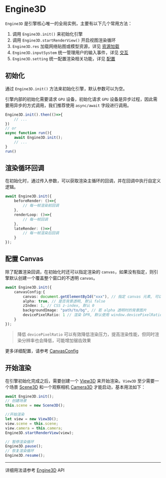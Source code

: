 # Engine3D
`Engine3D` 是引擎核心唯一的全局实例，主要有以下几个常用方法：
1. 调用 `Engine3D.init()` 来初始化引擎
2. 调用 `Engine3D.startRenderView()` 开启视图渲染循环
3. `Engine3D.res` 加载网络贴图或模型资源，详见 [资源加载](/guide/resource/Readme)
4. `Engine3D.inputSystem` 统一管理用户的输入事件，详见 [交互](/guide/interaction/pointer)
5. `Engine3D.setting` 统一配置渲染相关功能，详见 [配置](/guide/core/config)

## 初始化
通过 `Engine3D.init()` 方法来初始化引擎，默认参数可以为空。

引擎内部的初始化需要请求 `GPU` 设备，初始化请求 `GPU` 设备是异步过程，因此需要用异步的方式调用，我们推荐使用 `async/await` 字段进行调用。

```ts
Engine3D.init().then(()=>{
    // ...
})
// or
async function run(){
    await Engine3D.init();
    // ...
}
run()
```

## 渲染循环回调
在初始化时，通过传入参数，可以获取渲染主循环的回调，并在回调中执行自定义逻辑。

```ts
await Engine3D.init({
    beforeRender: ()=>{
        // 每一帧渲染前回调
    },
    renderLoop: ()=>{
        // 每一帧回调
    },
    lateRender: ()=>{
        // 每一帧渲染后回调
    }
});
```

## 配置 Canvas
除了配置渲染回调，在初始化时还可以指定渲染的 `canvas`，如果没有指定，则引擎默认创建一个覆盖整个窗口的不透明 `canvas`。

```ts
await Engine3D.init({
    canvasConfig:{
        canvas: document.getElementById("xxx"), // 指定 canvas 元素, 可以自定义管理 canvas 大小或布局
        alpha: true, // 是否背景透明, 默认 false
        zIndex: 1, // CSS z-index, 默认 0
        backgroundImage: "path/to/bg", // 若 alpha 透明时的背景图片
        devicePixelRatio: 1 // 渲染 DPR, 默认使用 window.devicePixelRatio
    }
});
``` 
> 降低 `devicePixelRatio` 可以有效降低渲染压力，提高渲染性能，但同时渲染分辨率也会降低，可能增加锯齿效果

更多详细配置，请参考 [CanvasConfig](/api/types/CanvasConfig)

## 开始渲染
在引擎初始化完成之后，需要创建一个 [View3D](/api/classes/View3D) 来开始渲染。`View3D` 至少需要一个场景 [Scene3D](/guide/core/scene) 和一个观察相机 [Camera3D](/api/classes/Camera3D) 才能启动，基本用法如下：

```ts
await Engine3D.init();
// 创建场景
this.scene = new Scene3D();

//开始渲染
let view = new View3D();
view.scene = this.scene;
view.camera = this.camera;
Engine3D.startRenderView(view);

// 暂停渲染循环
Engine3D.pause();
// 恢复渲染循环
Engine3D.resume();
```
---
详细用法请参考 [Engine3D](/api/classes/Engine3D) API

